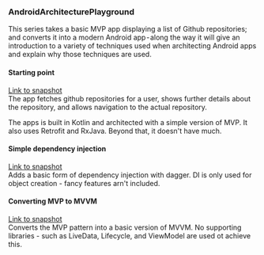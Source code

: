 ### AndroidArchitecturePlayground
This series takes a basic MVP app displaying a list of Github repositories; and converts it into a modern Android app - along the way it 
will give an introduction to a variety of techniques used when architecting Android apps and explain why those techniques are used.

#### Starting point 
[Link to snapshot](https://github.com/enyciaa/AndroidArchitecturePlayground/tree/1.0.0)  
The app fetches github repositories for a user, shows further details about the repository, and allows navigation to the actual repository.

The apps is built in Kotlin and architected with a simple version of MVP. It also uses Retrofit and RxJava. Beyond that, it doesn't have 
much.

#### Simple dependency injection 
[Link to snapshot](https://github.com/enyciaa/AndroidArchitecturePlayground/tree/1.1.0)  
Adds a basic form of dependency injection with dagger. DI is only used for object creation - fancy features arn't included.


#### Converting MVP to MVVM 
[Link to snapshot](https://github.com/enyciaa/AndroidArchitecturePlayground/tree/1.2.0)  
Converts the MVP pattern into a basic version of MVVM. No supporting libraries - such as LiveData, Lifecycle, and ViewModel are used ot achieve this.
